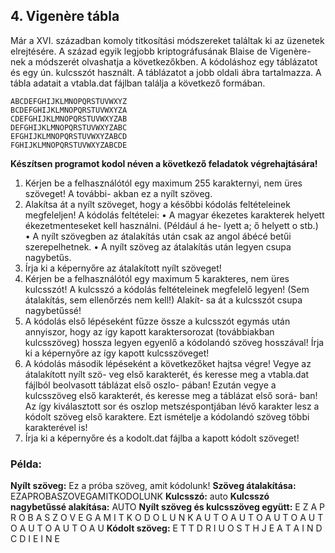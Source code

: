 ## 4. Vigenère tábla ##

Már a XVI. században komoly titkosítási módszereket találtak ki az üzenetek elrejtésére. A század egyik legjobb kriptográfusának Blaise de Vigenère-nek a módszerét olvashatja a következőkben. A kódoláshoz egy táblázatot és egy ún. kulcsszót használt. A táblázatot a jobb oldali ábra tartalmazza. A tábla adatait a vtabla.dat fájlban találja a következő formában.
```
ABCDEFGHIJKLMNOPQRSTUVWXYZ
BCDEFGHIJKLMNOPQRSTUVWXYZA
CDEFGHIJKLMNOPQRSTUVWXYZAB
DEFGHIJKLMNOPQRSTUVWXYZABC
EFGHIJKLMNOPQRSTUVWXYZABCD
FGHIJKLMNOPQRSTUVWXYZABCDE
```
**Készítsen programot kodol néven a következő feladatok végrehajtására!**
1. Kérjen be a felhasználótól egy maximum 255 karakternyi, nem üres szöveget! A további-
akban ez a nyílt szöveg.
2. Alakítsa át a nyílt szöveget, hogy a későbbi kódolás feltételeinek megfeleljen!
A kódolás feltételei:
• A magyar ékezetes karakterek helyett ékezetmenteseket kell használni. (Például á he-
lyett a; ő helyett o stb.)
• A nyílt szövegben az átalakítás után csak az angol ábécé betűi szerepelhetnek.
• A nyílt szöveg az átalakítás után legyen csupa nagybetűs.
3. Írja ki a képernyőre az átalakított nyílt szöveget!
4. Kérjen be a felhasználótól egy maximum 5 karakteres, nem üres kulcsszót! A kulcsszó a
kódolás feltételeinek megfelelő legyen! (Sem átalakítás, sem ellenőrzés nem kell!) Alakít-
sa át a kulcsszót csupa nagybetűssé!
5. A kódolás első lépéseként fűzze össze a kulcsszót egymás után annyiszor, hogy az így
kapott karaktersorozat (továbbiakban kulcsszöveg) hossza legyen egyenlő a kódolandó
szöveg hosszával! Írja ki a képernyőre az így kapott kulcsszöveget!
6. A kódolás második lépéseként a következőket hajtsa végre! Vegye az átalakított nyílt szö-
veg első karakterét, és keresse meg a vtabla.dat fájlból beolvasott táblázat első oszlo-
pában! Ezután vegye a kulcsszöveg első karakterét, és keresse meg a táblázat első sorá-
ban! Az így kiválasztott sor és oszlop metszéspontjában lévő karakter lesz a kódolt szöveg
első karaktere. Ezt ismételje a kódolandó szöveg többi karakterével is!
7. Írja ki a képernyőre és a kodolt.dat fájlba a kapott kódolt szöveget!

### Példa: ###
**Nyílt szöveg:** Ez a próba szöveg, amit kódolunk!
**Szöveg átalakítása:** EZAPROBASZOVEGAMITKODOLUNK
**Kulcsszó:** auto
**Kulcsszó nagybetűssé alakítása:** AUTO
**Nyílt szöveg és kulcsszöveg együtt:**
E Z A P R O B A S Z O V E G A M I T K O D O L U N K
A U T O A U T O A U T O A U T O A U T O A U T O A U
**Kódolt szöveg:**
E T T D R I U O S T H J E A T A I N D C D I E I N E
